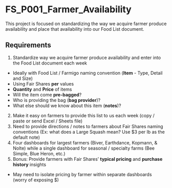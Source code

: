 # FS_P001_Farmer_Availability
This project is focused on standardizing the way we acquire farmer produce availability and place that availability into our Food List document. 

## Requirements
1. Standardize way we acquire farmer produce availability and enter into the Food List document each week
  + Ideally with Food List  / Farmigo naming convention (**Item** - Type, Detail and Size)
  + Using Fair Shares **per** values
  + **Quantity** and **Price** of items
  + Will the item come **pre-bagged**?
  + Who is providing the bag (**bag provider**)?
  + What else should we know about this item (**notes**)?
2. Make it easy on farmers to provide this list to us each week (copy / paste or send Excel / Sheets file)
3. Need to provide directions / notes to farmers about Fair Shares naming conventions (Ex: what does a Large Squash mean? Use $3 per lb as the default note)
4. Four dashboards for largest farmers (Biver, Earthdance, Kopmann, & Nolte) while a single dashboard for seasonal / specialty farms (Bee Simple, Blue Heron, etc.)
5. Bonus: Provide farmers with Fair Shares’ **typical pricing** and **purchase history** insights
  + May need to isolate pricing by farmer within separate dashboards (worry of exposing $)
